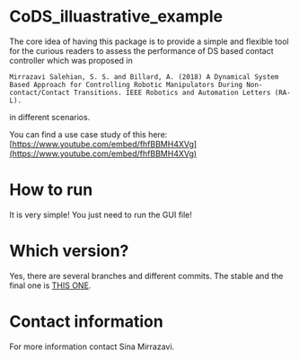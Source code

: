 # CoDS_illuastrative_example

The core idea  of having this package is to provide a simple and flexible tool for the curious readers to assess the performance  of DS based contact controller which was proposed in

```
Mirrazavi Salehian, S. S. and Billard, A. (2018) A Dynamical System Based Approach for Controlling Robotic Manipulators During Non-contact/Contact Transitions. IEEE Robotics and Automation Letters (RA-L).
```
in different scenarios. 

You can find a use case study of this here:
[https://www.youtube.com/embed/fhfBBMH4XVg](https://www.youtube.com/embed/fhfBBMH4XVg)



# How to run
It is very simple! You just need to run the GUI file!


# Which version?
Yes, there are several branches and different commits. The stable and the final one is  [THIS ONE](https://github.com/sinamr66/CoDS_illuastrative_example/tree/GUI_guid).



# Contact information
For more information contact Sina Mirrazavi.
